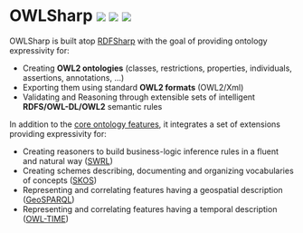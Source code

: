 # OWLSharp <a href="https://github.com/mdesalvo/OWLSharp/releases"><img src="https://img.shields.io/nuget/v/OWLSharp?style=flat-square&color=abcdef&logo=nuget&label=version"/></a> <a href="https://www.nuget.org/packages/OWLSharp"><img src="https://img.shields.io/nuget/dt/OWLSharp?style=flat-square&color=abcdef&logo=nuget&label=downloads"/></a> <a href="https://app.codecov.io/gh/mdesalvo/OWLSharp"><img src="https://img.shields.io/codecov/c/github/mdesalvo/OWLSharp?style=flat-square&color=04aa6d&logo=codecov&label=coverage"/></a>


OWLSharp is built atop <a href="https://github.com/mdesalvo/RDFSharp">RDFSharp</a> with the goal of providing ontology expressivity for:
<ul>
    <li>Creating <b>OWL2 ontologies</b> (classes, restrictions, properties, individuals, assertions, annotations, ...)</li>
    <li>Exporting them using standard <b>OWL2 formats</b> (OWL2/Xml)</li>
    <li>Validating and Reasoning through extensible sets of intelligent <b>RDFS/OWL-DL/OWL2</b> semantic rules</li>
</ul>

In addition to the <a href="https://github.com/mdesalvo/OWLSharp/releases/download/v3.10.2/OWLSharp-3.10.2.pdf">core ontology features</a>, it integrates a set of extensions providing expressivity for:
<ul>
    <li>Creating reasoners to build business-logic inference rules in a fluent and natural way (<a href="https://github.com/mdesalvo/OWLSharp/releases/download/v3.10.0/OWLSharp.Extensions.SWRL-3.10.0.pdf">SWRL</a>)</li>
    <li>Creating schemes describing, documenting and organizing vocabularies of concepts (<a href="https://github.com/mdesalvo/OWLSharp/releases/download/v3.10.0/OWLSharp.Extensions.SKOS-3.10.0.pdf">SKOS</a>)</li>
    <li>Representing and correlating features having a geospatial description (<a href="https://github.com/mdesalvo/OWLSharp/releases/download/v3.10.0/OWLSharp.Extensions.GEO-3.10.0.pdf">GeoSPARQL</a>)</li>
    <li>Representing and correlating features having a temporal description (<a href="https://github.com/mdesalvo/OWLSharp/releases/download/v3.10.0/OWLSharp.Extensions.TIME-3.10.0.pdf">OWL-TIME</a>)</li>
</ul>
